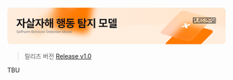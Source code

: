 ![thumbnail](./resource/thumb.png)

> 릴리즈 버전 [Release v1.0](https://github.com/DGU-ITRC/PLASS_Selfharm/releases/tag/v1.0)

TBU
